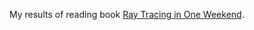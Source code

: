 My results of reading book [Ray Tracing in One Weekend](https://github.com/petershirley/raytracinginoneweekend).